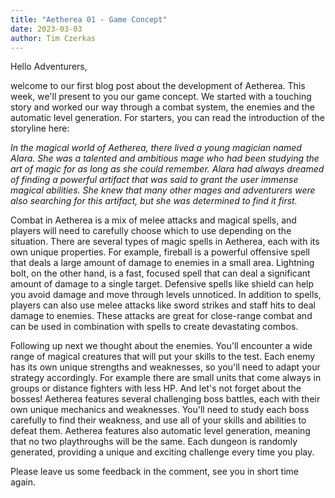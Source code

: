 ```yaml
---
title: "Aetherea 01 - Game Concept"
date: 2023-03-03
author: Tim Czerkas
---
```


Hello Adventurers,

welcome to our first blog post about the development of Aetherea. This week, we'll present to you our game concept.
We started with a touching story and worked our way through a combat system, the enemies and the automatic level generation. For starters, you can read the introduction of the storyline here:

*In the magical world of Aetherea, there lived a young magician named Alara. She was a talented and ambitious mage who had been studying the art of magic for as long as she could remember. Alara had always dreamed of finding a powerful artifact that was said to grant the user immense magical abilities. She knew that many other mages and adventurers were also searching for this artifact, but she was determined to find it first.*

Combat in Aetherea is a mix of melee attacks and magical spells, and players will need to carefully choose which to use depending on the situation.
There are several types of magic spells in Aetherea, each with its own unique properties. For example, fireball is a powerful offensive spell that deals a large amount of damage to enemies in a small area. Lightning bolt, on the other hand, is a fast, focused spell that can deal a significant amount of damage to a single target. Defensive spells like shield can help you avoid damage and move through levels unnoticed.
In addition to spells, players can also use melee attacks like sword strikes and staff hits to deal damage to enemies. These attacks are great for close-range combat and can be used in combination with spells to create devastating combos.

Following up next we thought about the enemies. You'll encounter a wide range of magical creatures that will put your skills to the test. Each enemy has its own unique strengths and weaknesses, so you'll need to adapt your strategy accordingly. For example there are small units that come always in groups or distance fighters with less HP. And let's not forget about the bosses! Aetherea features several challenging boss battles, each with their own unique mechanics and weaknesses. You'll need to study each boss carefully to find their weakness, and use all of your skills and abilities to defeat them.
Aetherea features also automatic level generation, meaning that no two playthroughs will be the same. Each dungeon is randomly generated, providing a unique and exciting challenge every time you play.

Please leave us some feedback in the comment, see you in short time again.
